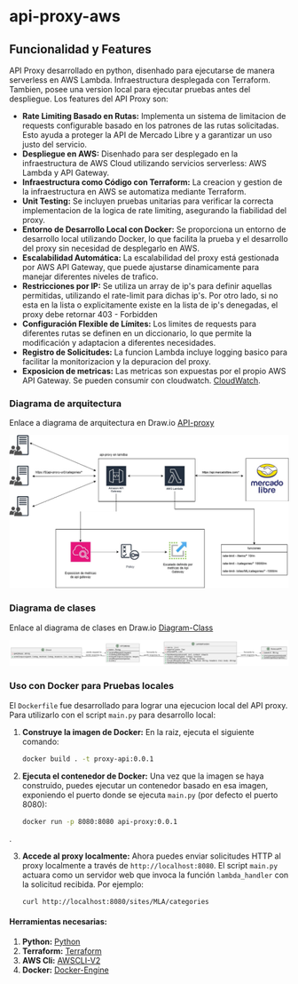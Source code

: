 # api-proxy-aws
## Funcionalidad y Features

API Proxy desarrollado en python, disenhado para ejecutarse de manera serverless en AWS Lambda. Infraestructura desplegada con Terraform.
Tambien, posee una version local para ejecutar pruebas antes del despliegue.
Los features del API Proxy son:


* **Rate Limiting Basado en Rutas:** Implementa un sistema de limitacion de requests configurable basado en los patrones de las rutas solicitadas. Esto ayuda a proteger la API de Mercado Libre y a garantizar un uso justo del servicio.
* **Despliegue en AWS:** Disenhado para ser desplegado en la infraestructura de AWS Cloud utilizando servicios serverless: AWS Lambda y API Gateway.
* **Infraestructura como Código con Terraform:** La creacion y gestion de la infraestructura en AWS se automatiza mediante Terraform.
* **Unit Testing:** Se incluyen pruebas unitarias para verificar la correcta implementacion de la logica de rate limiting, asegurando la fiabilidad del proxy.
* **Entorno de Desarrollo Local con Docker:** Se proporciona un entorno de desarrollo local utilizando Docker, lo que facilita la prueba y el desarrollo del proxy sin necesidad de desplegarlo en AWS.
* **Escalabilidad Automática:** La escalabilidad del proxy está gestionada por AWS API Gateway, que puede ajustarse dinamicamente para manejar diferentes niveles de trafico.
* **Restricciones por IP:** Se utiliza un array de ip's para definir aquellas permitidas, utilizando el rate-limit para dichas ip's. Por otro lado, si no esta en la lista o explicitamente existe en la lista de ip's denegadas, el proxy debe retornar 403 - Forbidden
* **Configuración Flexible de Límites:** Los limites de requests para diferentes rutas se definen en un diccionario, lo que permite la modificación y adaptacion a diferentes necesidades.
* **Registro de Solicitudes:** La funcion Lambda incluye logging basico para facilitar la monitorizacion y la depuracion del proxy. 
* **Exposicion de metricas:** Las metricas son expuestas por el propio AWS API Gateway. Se pueden consumir con cloudwatch. [CloudWatch](https://docs.aws.amazon.com/apigateway/latest/developerguide/metrics_dimensions_view_in_cloud_watch.html).


### Diagrama de arquitectura
Enlace a diagrama de arquitectura en Draw.io [API-proxy](https://viewer.diagrams.net/?tags=%7B%7D&lightbox=1&highlight=0000ff&edit=_blank&layers=1&nav=1&dark=auto#G1Z2xuJuKynGVkD0Pps90aQWFyK2bARxaA)

![Diagrama de Arquitectura](assets/api-proxy-aws.v1.jpg)

### Diagrama de clases
 
 Enlace al diagrama de clases en Draw.io [Diagram-Class](https://viewer.diagrams.net/?tags=%7B%7D&lightbox=1&highlight=0000ff&edit=_blank&layers=1&nav=1&dark=auto#G1PZrMIHtngEEVH7ewyhYBag6lFQ5dyzc4)

![Diagrama-de-Clases](assets/diagram-class.v1.jpg)

### Uso con Docker para Pruebas locales 

El `Dockerfile` fue desarrollado para lograr una ejecucion local del API proxy. Para utilizarlo con el script `main.py` para desarrollo local:

1.  **Construye la imagen de Docker:** En la raiz, ejecuta el siguiente comando:

    ```bash
    docker build . -t proxy-api:0.0.1  
    ```



2.  **Ejecuta el contenedor de Docker:** Una vez que la imagen se haya construido, puedes ejecutar un contenedor basado en esa imagen, exponiendo el puerto donde se ejecuta `main.py` (por defecto el puerto 8080):

    ```bash
    docker run -p 8080:8080 api-proxy:0.0.1 
    ```
.

3.  **Accede al proxy localmente:** Ahora puedes enviar solicitudes HTTP al proxy localmente a través de `http://localhost:8080`. El script `main.py` actuara como un servidor web que invoca la función `lambda_handler` con la solicitud recibida. Por ejemplo:

    ```bash
    curl http://localhost:8080/sites/MLA/categories
    ```

#### Herramientas necesarias:
1. **Python:** [Python](https://wiki.python.org/moin/BeginnersGuide/Download)
2. **Terraform:** [Terraform](https://wiki.python.org/moin/BeginnersGuide/Download)
3. **AWS Cli:** [AWSCLI-V2](https://docs.aws.amazon.com/cli/latest/userguide/getting-started-install.html)
4. **Docker:** [Docker-Engine](https://docs.docker.com/engine/install/)
